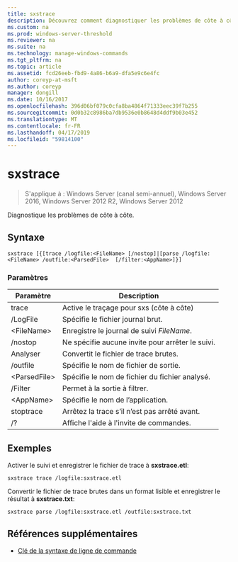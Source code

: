 ```yaml
---
title: sxstrace
description: Découvrez comment diagnostiquer les problèmes de côte à côte.
ms.custom: na
ms.prod: windows-server-threshold
ms.reviewer: na
ms.suite: na
ms.technology: manage-windows-commands
ms.tgt_pltfrm: na
ms.topic: article
ms.assetid: fcd26eeb-fbd9-4a86-b6a9-dfa5e9c6e4fc
author: coreyp-at-msft
ms.author: coreyp
manager: dongill
ms.date: 10/16/2017
ms.openlocfilehash: 396d06bf079c0cfa8ba4864f71333eec39f7b255
ms.sourcegitcommit: 0d0b32c8986ba7db9536e0b8648d4ddf9b03e452
ms.translationtype: MT
ms.contentlocale: fr-FR
ms.lasthandoff: 04/17/2019
ms.locfileid: "59814100"
---
```

# <a name="sxstrace"></a>sxstrace

>S'applique à : Windows Server (canal semi-annuel), Windows Server 2016, Windows Server 2012 R2, Windows Server 2012

Diagnostique les problèmes de côte à côte.    

## <a name="syntax"></a>Syntaxe  
```  
sxstrace [{[trace /logfile:<FileName> [/nostop]|[parse /logfile:<FileName> /outfile:<ParsedFile>  [/filter:<AppName>]}]  
```  

### <a name="parameters"></a>Paramètres  
|Paramètre|Description|  
|-------|--------|  
|trace|Active le traçage pour sxs (côte à côte)|  
|/LogFile|Spécifie le fichier journal brut.|  
|\<FileName>|Enregistre le journal de suivi *FileName*.|  
|/nostop|Ne spécifie aucune invite pour arrêter le suivi.|  
|Analyser|Convertit le fichier de trace brutes.|  
|/outfile|Spécifie le nom de fichier de sortie.|  
|\<ParsedFile>|Spécifie le nom de fichier du fichier analysé.|  
|/Filter|Permet à la sortie à filtrer.|  
|\<AppName>|Spécifie le nom de l’application.|  
|stoptrace|Arrêtez la trace s’il n’est pas arrêté avant.|  
|/?|Affiche l'aide à l'invite de commandes.|  

## <a name="BKMK_Examples"></a>Exemples  
Activer le suivi et enregistrer le fichier de trace à **sxstrace.etl**:  
```  
sxstrace trace /logfile:sxstrace.etl  
```  
Convertir le fichier de trace brutes dans un format lisible et enregistrer le résultat à **sxstrace.txt**:  
```  
sxstrace parse /logfile:sxstrace.etl /outfile:sxstrace.txt  
```  

## <a name="additional-references"></a>Références supplémentaires  
-   [Clé de la syntaxe de ligne de commande](command-line-syntax-key.md)  
  
